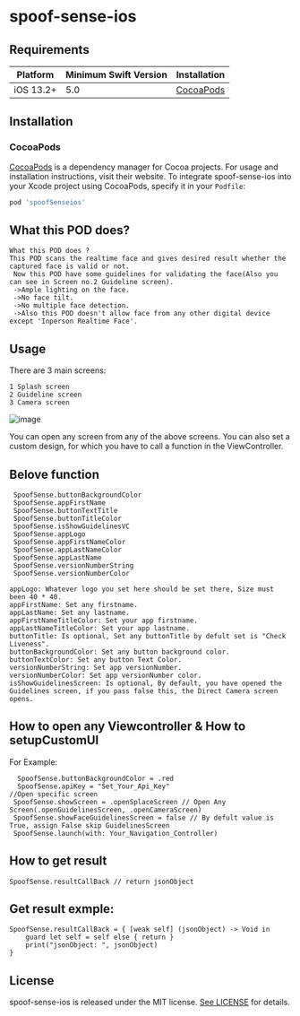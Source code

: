 # spoof-sense-ios

## Requirements

| Platform | Minimum Swift Version | Installation
| --- | --- | --- |
| iOS 13.2+ | 5.0 | [CocoaPods](#cocoapods)

## Installation

### CocoaPods

[CocoaPods](https://cocoapods.org) is a dependency manager for Cocoa projects. For usage and installation instructions, visit their website. To integrate spoof-sense-ios into your Xcode project using CocoaPods, specify it in your `Podfile`:

```ruby
pod 'spoofSenseios'
```

## What this POD does?
```
What this POD does ?
This POD scans the realtime face and gives desired result whether the captured face is valid or not.
 Now this POD have some guidelines for validating the face(Also you can see in Screen no.2 Guideline screen).
 ->Ample lighting on the face.
 ->No face tilt.
 ->No multiple face detection.
 ->Also this POD doesn't allow face from any other digital device except 'Inperson Realtime Face'.
```


## Usage


There are 3 main screens:
```
1 Splash screen
2 Guideline screen
3 Camera screen
```
![image](https://user-images.githubusercontent.com/104752632/218302185-0fc9f765-41df-4e6f-853b-34b6f2d0e5c8.jpg)


You can open any screen from any of the above screens.
You can also set a custom design, for which you have to call a function in the ViewController.

## Belove function

```
 SpoofSense.buttonBackgroundColor
 SpoofSense.appFirstName
 SpoofSense.buttonTextTitle
 SpoofSense.buttonTitleColor
 SpoofSense.isShowGuidelinesVC
 SpoofSense.appLogo
 SpoofSense.appFirstNameColor
 SpoofSense.appLastNameColor
 SpoofSense.appLastName
 SpoofSense.versionNumberString
 SpoofSense.versionNumberColor
```

```
appLogo: Whatever logo you set here should be set there, Size must been 40 * 40.
appFirstName: Set any firstname.
appLastName: Set any lastname.
appFirstNameTitleColor: Set your app firstname.
appLastNameTitleColor: Set your app lastname.
buttonTitle: Is optional, Set any buttonTitle by defult set is "Check Liveness".
buttonBackgroundColor: Set any button background color.
buttonTextColor: Set any button Text Color.
versionNumberString: Set app versionNumber.
versionNumberColor: Set app versionNumber color.
isShowGuidelinesScreen: Is optional, By default, you have opened the Guidelines screen, if you pass false this, the Direct Camera screen opens.
```

## How to open any Viewcontroller & How to setupCustomUI 

For Example:
```
  SpoofSense.buttonBackgroundColor = .red
  SpoofSense.apiKey = "Set_Your_Api_Key"
//Open specific screen
 SpoofSense.showScreen = .openSplaceScreen // Open Any Screen(.openGuidelinesScreen, .openCameraScreen)
 SpoofSense.showFaceGuidelinesScreen = false // By defult value is True, assign False skip GuidelinesScreen
 SpoofSense.launch(with: Your_Navigation_Controller)
```

## How to get result 

```
SpoofSense.resultCallBack // return jsonObject
```

## Get result exmple:
```
SpoofSense.resultCallBack = { [weak self] (jsonObject) -> Void in
    guard let self = self else { return }
    print("jsonObject: ", jsonObject)
}
```

## License

spoof-sense-ios is released under the MIT license. [See LICENSE](http://www.opensource.org/licenses/MIT) for details.
